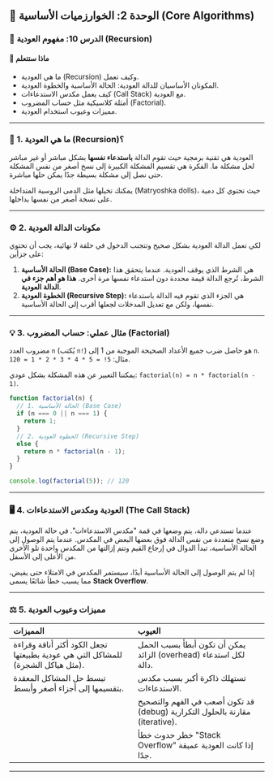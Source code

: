 ## 🧠 الوحدة 2: الخوارزميات الأساسية (Core Algorithms)

### 📘 الدرس 10: مفهوم العودية (Recursion)

#### 🧠 **ماذا ستتعلم**
* ما هي العودية (Recursion) وكيف تعمل.
* المكونان الأساسيان للدالة العودية: الحالة الأساسية والخطوة العودية.
* كيف يعمل مكدس الاستدعاءات (Call Stack) مع العودية.
* أمثلة كلاسيكية مثل حساب المضروب (Factorial).
* مميزات وعيوب استخدام العودية.

***

### 📝 1. ما هي العودية (Recursion)؟
العودية هي تقنية برمجية حيث تقوم الدالة **باستدعاء نفسها** بشكل مباشر أو غير مباشر لحل مشكلة ما. الفكرة هي تقسيم المشكلة الكبيرة إلى نسخ أصغر من نفس المشكلة حتى نصل إلى مشكلة بسيطة جدًا يمكن حلها مباشرة.

يمكنك تخيلها مثل الدمى الروسية المتداخلة (Matryoshka dolls)، حيث تحتوي كل دمية على نسخة أصغر من نفسها بداخلها.

***

### ⚙️ 2. مكونات الدالة العودية
لكي تعمل الدالة العودية بشكل صحيح وتتجنب الدخول في حلقة لا نهائية، يجب أن تحتوي على جزأين:

1.  **الحالة الأساسية (Base Case):** هي الشرط الذي يوقف العودية. عندما يتحقق هذا الشرط، تُرجع الدالة قيمة محددة دون استدعاء نفسها مرة أخرى. **هذا هو أهم جزء في الدالة العودية**.
2.  **الخطوة العودية (Recursive Step):** هي الجزء الذي تقوم فيه الدالة باستدعاء نفسها، ولكن مع تعديل المدخلات لجعلها أقرب إلى الحالة الأساسية.

***

### 💡 3. مثال عملي: حساب المضروب (Factorial)
مضروب العدد `n` (يُكتب `n!`) هو حاصل ضرب جميع الأعداد الصحيحة الموجبة من 1 إلى `n`.
مثال: `5! = 5 * 4 * 3 * 2 * 1 = 120`.

يمكننا التعبير عن هذه المشكلة بشكل عودي: `factorial(n) = n * factorial(n - 1)`.

```javascript
function factorial(n) {
  // 1. الحالة الأساسية (Base Case)
  if (n === 0 || n === 1) {
    return 1;
  } 
  // 2. الخطوة العودية (Recursive Step)
  else {
    return n * factorial(n - 1);
  }
}

console.log(factorial(5)); // 120
```

***

### 🖥️ 4. العودية ومكدس الاستدعاءات (The Call Stack)
عندما تستدعي دالة، يتم وضعها في قمة "مكدس الاستدعاءات". في حالة العودية، يتم وضع نسخ متعددة من نفس الدالة فوق بعضها البعض في المكدس. عندما يتم الوصول إلى الحالة الأساسية، تبدأ الدوال في إرجاع القيم وتتم إزالتها من المكدس واحدة تلو الأخرى من الأعلى إلى الأسفل.

إذا لم يتم الوصول إلى الحالة الأساسية أبدًا، سيستمر المكدس في الامتلاء حتى يفيض، مما يسبب خطأ شائعًا يسمى **Stack Overflow**.

***

### ⚖️ 5. مميزات وعيوب العودية

| المميزات | العيوب |
| :--- | :--- |
| تجعل الكود أكثر أناقة وقراءة للمشاكل التي هي عودية بطبيعتها (مثل هياكل الشجرة). | يمكن أن تكون أبطأ بسبب الحمل الزائد (overhead) لكل استدعاء دالة. |
| تبسط حل المشاكل المعقدة بتقسيمها إلى أجزاء أصغر وأبسط. | تستهلك ذاكرة أكبر بسبب مكدس الاستدعاءات. |
| | قد تكون أصعب في الفهم والتصحيح (debug) مقارنة بالحلول التكرارية (iterative). |
| | خطر حدوث خطأ "Stack Overflow" إذا كانت العودية عميقة جدًا. |

***
